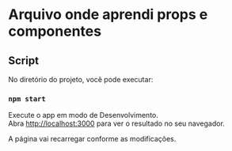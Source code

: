 # Arquivo onde aprendi props e componentes

## Script

No diretório do projeto, você pode executar:

### `npm start`

Execute o app em modo de Desenvolvimento.\
Abra [http://localhost:3000](http://localhost:3000) para ver o resultado no seu navegador.

A página vai recarregar conforme as modificações.